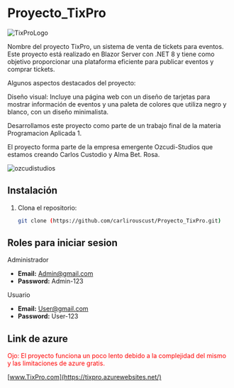 # Proyecto_TixPro
![TixProLogo](https://github.com/user-attachments/assets/2d13f1df-b1fd-47e7-a7b9-0cce28725580)

Nombre del proyecto TixPro, un sistema de venta de tickets para eventos. Este proyecto está realizado en Blazor Server con .NET 8 y tiene como objetivo proporcionar una plataforma eficiente para publicar eventos y comprar tickets. 

Algunos aspectos destacados del proyecto:

Diseño visual: Incluye una página web con un diseño de tarjetas para mostrar información de eventos y una paleta de colores que utiliza negro y blanco, con un diseño minimalista.

Desarrollamos este proyecto como parte de un trabajo final de la materia Programacion Aplicada 1.

 El proyecto forma parte de la empresa emergente Ozcudi-Studios que estamos creando Carlos Custodio y Alma Bet. Rosa.
 
![ozcudistudios](https://github.com/user-attachments/assets/8cdaf05d-c72e-4d11-bee0-3983ca93f425)


## Instalación
1. Clona el repositorio:
   ```bash
   git clone (https://github.com/carlirouscust/Proyecto_TixPro.git)
   
## Roles para iniciar sesion 
Administrador  
- **Email:** Admin@gmail.com  
- **Password:** Admin-123  

Usuario  
- **Email:** User@gmail.com  
- **Password:** User-123

## Link de azure 
<span style="color:red">Ojo: El proyecto funciona un poco lento debido a la complejidad del mismo y las limitaciones de azure gratis.</span>

[www.TixPro.com](https://tixpro.azurewebsites.net/)



